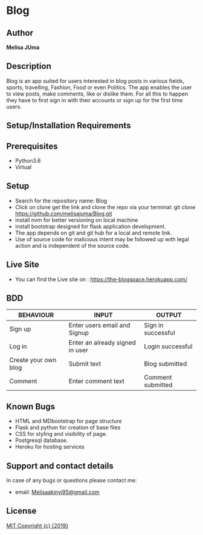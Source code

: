 # Blog

## Author

**Melisa JUma**

## Description

Blog is an app suited for users interested in blog posts in various fields, sports, travelling, Fashion, Food or even Politics. The app enables the user to view posts, make comments, like or dislike them. For all this to happen they have to first sign in with their accounts  or sign up for the first time users.

## Setup/Installation Requirements
## Prerequisites
* Python3.6
* Virtual

## Setup
* Search for the repository name: Blog
* Click on clone get the link and clone the repo via your terminal: git clone https://github.com/melisajuma/Blog.git
* install nvm for better versioning on local machine
* install bootstrap designed for flask application development.
* The app depends on git and git hub for a local and remote link.
* Use of source code for malicious intent may be followed up with legal action and is independent of the source code.

## Live Site
* You can find the Live site on : https://the-blogspace.herokuapp.com/

## BDD

|  BEHAVIOUR                             | INPUT                                   |      OUTPUT                            |
|----------------------------------------|-----------------------------------------|----------------------------------------|
| Sign up                                | Enter users email and Signup            | Sign in successful                     |
| Log in                                 | Enter an already signed in user         | Login successful                       |
| Create your own blog                   | Submit text                             | Blog submitted                         |
| Comment                                | Enter comment text                      | Comment submitted                      |

## Known Bugs
* HTML and MDbootstrap for page structure
* Flask and python for creation of base files
* CSS for styling and visibility of page.
* Postgresql database.
* Heroku for hosting services

## Support and contact details
In case of any bugs or questions please contact me:

* email: Melisaakinyi95@gmail.com

## License
[MIT Copyright (c) {2019}](./License)
  

